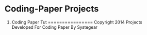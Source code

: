 Coding-Paper Projects
================
1. Coding Paper Tut
================
Copyright 2014
Projects Developed For Coding Paper By Systegear
